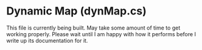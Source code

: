 # Dynamic Map (dynMap.cs)

This file is currently being built. May take some amount of time to get working properly.
Please wait until I am happy with how it performs before I write up its documentation for it.

